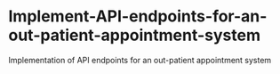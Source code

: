 # Implement-API-endpoints-for-an-out-patient-appointment-system
Implementation of  API endpoints for an out-patient appointment system
